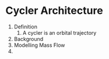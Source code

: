 # Cycler Architecture

1. Definition
   1. A cycler is an orbital trajectory
2. Background
3. Modelling Mass Flow
4. ​

